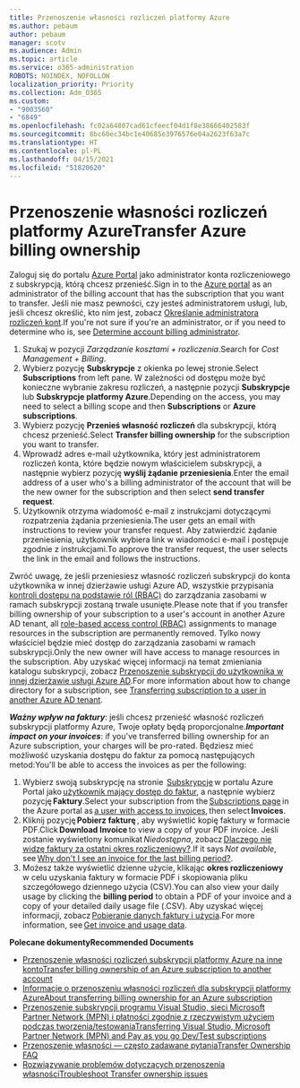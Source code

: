 ```yaml
---
title: Przenoszenie własności rozliczeń platformy Azure
ms.author: pebaum
author: pebaum
manager: scotv
ms.audience: Admin
ms.topic: article
ms.service: o365-administration
ROBOTS: NOINDEX, NOFOLLOW
localization_priority: Priority
ms.collection: Adm_O365
ms.custom:
- "9003560"
- "6849"
ms.openlocfilehash: fc02a64807cad61cfeecf04d1f8e38666402583f
ms.sourcegitcommit: 8bc60ec34bc1e40685e3976576e04a2623f63a7c
ms.translationtype: HT
ms.contentlocale: pl-PL
ms.lasthandoff: 04/15/2021
ms.locfileid: "51820620"
---
```

# <a name="transfer-azure-billing-ownership"></a><span data-ttu-id="4d6e7-102">Przenoszenie własności rozliczeń platformy Azure</span><span class="sxs-lookup"><span data-stu-id="4d6e7-102">Transfer Azure billing ownership</span></span>

<span data-ttu-id="4d6e7-103">Zaloguj się do portalu [Azure Portal](https://portal.azure.com/) jako administrator konta rozliczeniowego z subskrypcją, którą chcesz przenieść.</span><span class="sxs-lookup"><span data-stu-id="4d6e7-103">Sign in to the [Azure portal](https://portal.azure.com/) as an administrator of the billing account that has the subscription that you want to transfer.</span></span> <span data-ttu-id="4d6e7-104">Jeśli nie masz pewności, czy jesteś administratorem usługi, lub, jeśli chcesz określić, kto nim jest, zobacz [Określanie administratora rozliczeń kont](https://docs.microsoft.com/azure/cost-management-billing/understand/subscription-transfer#whoisaa).</span><span class="sxs-lookup"><span data-stu-id="4d6e7-104">If you're not sure if you're an administrator, or if you need to determine who is, see [Determine account billing administrator](https://docs.microsoft.com/azure/cost-management-billing/understand/subscription-transfer#whoisaa).</span></span>

1. <span data-ttu-id="4d6e7-105">Szukaj w pozycji _Zarządzanie kosztami + rozliczenia_.</span><span class="sxs-lookup"><span data-stu-id="4d6e7-105">Search for _Cost Management + Billing_.</span></span>
1. <span data-ttu-id="4d6e7-106">Wybierz pozycję **Subskrypcje** z okienka po lewej stronie.</span><span class="sxs-lookup"><span data-stu-id="4d6e7-106">Select **Subscriptions** from left pane.</span></span> <span data-ttu-id="4d6e7-107">W zależności od dostępu może być konieczne wybranie zakresu rozliczeń, a następnie pozycji **Subskrypcje** lub **Subskrypcje platformy Azure**.</span><span class="sxs-lookup"><span data-stu-id="4d6e7-107">Depending on the access, you may need to select a billing scope and then **Subscriptions** or **Azure subscriptions**.</span></span>
1. <span data-ttu-id="4d6e7-108">Wybierz pozycję **Przenieś własność rozliczeń** dla subskrypcji, którą chcesz przenieść.</span><span class="sxs-lookup"><span data-stu-id="4d6e7-108">Select **Transfer billing ownership** for the subscription you want to transfer.</span></span>
1. <span data-ttu-id="4d6e7-109">Wprowadź adres e-mail użytkownika, który jest administratorem rozliczeń konta, które będzie nowym właścicielem subskrypcji, a następnie wybierz pozycję **wyślij żądanie przeniesienia**.</span><span class="sxs-lookup"><span data-stu-id="4d6e7-109">Enter the email address of a user who's a billing administrator of the account that will be the new owner for the subscription and then select **send transfer request**.</span></span>
1. <span data-ttu-id="4d6e7-110">Użytkownik otrzyma wiadomość e-mail z instrukcjami dotyczącymi rozpatrzenia żądania przeniesienia.</span><span class="sxs-lookup"><span data-stu-id="4d6e7-110">The user gets an email with instructions to review your transfer request.</span></span> <span data-ttu-id="4d6e7-111">Aby zatwierdzić żądanie przeniesienia, użytkownik wybiera link w wiadomości e-mail i postępuje zgodnie z instrukcjami.</span><span class="sxs-lookup"><span data-stu-id="4d6e7-111">To approve the transfer request, the user selects the link in the email and follows the instructions.</span></span>

<span data-ttu-id="4d6e7-112">Zwróć uwagę, że jeśli przeniesiesz własność rozliczeń subskrypcji do konta użytkownika w innej dzierżawie usługi Azure AD, wszystkie przypisania [kontroli dostępu na podstawie ról (RBAC)](https://docs.microsoft.com/azure/role-based-access-control/overview?WT.mc_id=Portal-Microsoft_Azure_Support) do zarządzania zasobami w ramach subskrypcji zostaną trwale usunięte.</span><span class="sxs-lookup"><span data-stu-id="4d6e7-112">Please note that if you transfer billing ownership of your subscription to a user's account in another Azure AD tenant, all [role-based access control (RBAC)](https://docs.microsoft.com/azure/role-based-access-control/overview?WT.mc_id=Portal-Microsoft_Azure_Support) assignments to manage resources in the subscription are permanently removed.</span></span> <span data-ttu-id="4d6e7-113">Tylko nowy właściciel będzie mieć dostęp do zarządzania zasobami w ramach subskrypcji.</span><span class="sxs-lookup"><span data-stu-id="4d6e7-113">Only the new owner will have access to manage resources in the subscription.</span></span> <span data-ttu-id="4d6e7-114">Aby uzyskać więcej informacji na temat zmieniania katalogu subskrypcji, zobacz [Przenoszenie subskrypcji do użytkownika w innej dzierżawie usługi Azure AD](https://docs.microsoft.com/azure/active-directory/managed-identities-azure-resources/known-issues?WT.mc_id=Portal-Microsoft_Azure_Support).</span><span class="sxs-lookup"><span data-stu-id="4d6e7-114">For more information about how to change directory for a subscription, see [Transferring subscription to a user in another Azure AD tenant](https://docs.microsoft.com/azure/active-directory/managed-identities-azure-resources/known-issues?WT.mc_id=Portal-Microsoft_Azure_Support).</span></span>

<span data-ttu-id="4d6e7-115">_**Ważny wpływ na faktury**_: jeśli chcesz przenieść własność rozliczeń subskrypcji platformy Azure, Twoje opłaty będą proporcjonalne.</span><span class="sxs-lookup"><span data-stu-id="4d6e7-115">_**Important impact on your invoices**_: if you've transferred billing ownership for an Azure subscription, your charges will be pro-rated.</span></span> <span data-ttu-id="4d6e7-116">Będziesz mieć możliwość uzyskania dostępu do faktur za pomocą następujących metod:</span><span class="sxs-lookup"><span data-stu-id="4d6e7-116">You'll be able to access the invoices as per the following:</span></span>  

1. <span data-ttu-id="4d6e7-117">Wybierz swoją subskrypcję na stronie  [Subskrypcje](https://portal.azure.com/#blade/Microsoft_Azure_Billing/SubscriptionsBlade) w portalu Azure Portal jako [użytkownik mający dostęp do faktur](https://docs.microsoft.com/azure/cost-management-billing/manage/manage-billing-access?WT.mc_id=Portal-Microsoft_Azure_Support), a następnie wybierz pozycję **Faktury**.</span><span class="sxs-lookup"><span data-stu-id="4d6e7-117">Select your subscription from the [Subscriptions page](https://portal.azure.com/#blade/Microsoft_Azure_Billing/SubscriptionsBlade) in the Azure portal as [a user with access to invoices](https://docs.microsoft.com/azure/cost-management-billing/manage/manage-billing-access?WT.mc_id=Portal-Microsoft_Azure_Support), then select **Invoices**.</span></span>
1. <span data-ttu-id="4d6e7-118">Kliknij pozycję **Pobierz fakturę** , aby wyświetlić kopię faktury w formacie PDF.</span><span class="sxs-lookup"><span data-stu-id="4d6e7-118">Click **Download Invoice** to view a copy of your PDF invoice.</span></span> <span data-ttu-id="4d6e7-119">Jeśli zostanie wyświetlony komunikat _Niedostępna_, zobacz [Dlaczego nie widzę faktury za ostatni okres rozliczeniowy?](https://docs.microsoft.com/azure/cost-management-billing/manage/download-azure-invoice-daily-usage-date?WT.mc_id=Portal-Microsoft_Azure_Support#noinvoice).</span><span class="sxs-lookup"><span data-stu-id="4d6e7-119">If it says _Not available_, see [Why don't I see an invoice for the last billing period?](https://docs.microsoft.com/azure/cost-management-billing/manage/download-azure-invoice-daily-usage-date?WT.mc_id=Portal-Microsoft_Azure_Support#noinvoice).</span></span>
1. <span data-ttu-id="4d6e7-120">Możesz także wyświetlić dzienne użycie, klikając **okres rozliczeniowy** w celu uzyskania faktury w formacie PDF i skopiowania pliku szczegółowego dziennego użycia (CSV).</span><span class="sxs-lookup"><span data-stu-id="4d6e7-120">You can also view your daily usage by clicking the **billing period** to obtain a PDF of your invoice and a copy of your detailed daily usage file (.CSV).</span></span> <span data-ttu-id="4d6e7-121">Aby uzyskać więcej informacji, zobacz [Pobieranie danych faktury i użycia](https://docs.microsoft.com/azure/cost-management-billing/manage/download-azure-invoice-daily-usage-date?WT.mc_id=Portal-Microsoft_Azure_Support).</span><span class="sxs-lookup"><span data-stu-id="4d6e7-121">For more information, see [Get invoice and usage data](https://docs.microsoft.com/azure/cost-management-billing/manage/download-azure-invoice-daily-usage-date?WT.mc_id=Portal-Microsoft_Azure_Support).</span></span>

<span data-ttu-id="4d6e7-122">**Polecane dokumenty**</span><span class="sxs-lookup"><span data-stu-id="4d6e7-122">**Recommended Documents**</span></span>

- [<span data-ttu-id="4d6e7-123">Przenoszenie własności rozliczeń subskrypcji platformy Azure na inne konto</span><span class="sxs-lookup"><span data-stu-id="4d6e7-123">Transfer billing ownership of an Azure subscription to another account</span></span>](https://docs.microsoft.com/azure/cost-management-billing/manage/billing-subscription-transfer)
- [<span data-ttu-id="4d6e7-124">Informacje o przenoszeniu własności rozliczeń dla subskrypcji platformy Azure</span><span class="sxs-lookup"><span data-stu-id="4d6e7-124">About transferring billing ownership for an Azure subscription</span></span>](https://docs.microsoft.com//azure/cost-management-billing/understand/subscription-transfer)
- [<span data-ttu-id="4d6e7-125">Przenoszenie subskrypcji programu Visual Studio, sieci Microsoft Partner Network (MPN) i płatności zgodnie z rzeczywistym użyciem podczas tworzenia/testowania</span><span class="sxs-lookup"><span data-stu-id="4d6e7-125">Transferring Visual Studio, Microsoft Partner Network (MPN) and Pay as you go Dev/Test subscriptions</span></span>](https://docs.microsoft.com/azure/billing/billing-subscription-transfer?WT.mc_id=Portal-Microsoft_Azure_Support#transferring-visual-studio-microsoft-partner-network-mpn-and-pay-as-you-go-devtest-subscriptions)
- [<span data-ttu-id="4d6e7-126">Przenoszenie własności — często zadawane pytania</span><span class="sxs-lookup"><span data-stu-id="4d6e7-126">Transfer Ownership FAQ</span></span>](https://docs.microsoft.com/azure/billing/billing-subscription-transfer?WT.mc_id=Portal-Microsoft_Azure_Support#frequently-asked-questions-faq-for-senders)
- [<span data-ttu-id="4d6e7-127">Rozwiązywanie problemów dotyczących przenoszenia własności</span><span class="sxs-lookup"><span data-stu-id="4d6e7-127">Troubleshoot Transfer ownership issues</span></span>](https://docs.microsoft.com/azure/billing/billing-subscription-transfer?WT.mc_id=Portal-Microsoft_Azure_Support#troubleshooting)
